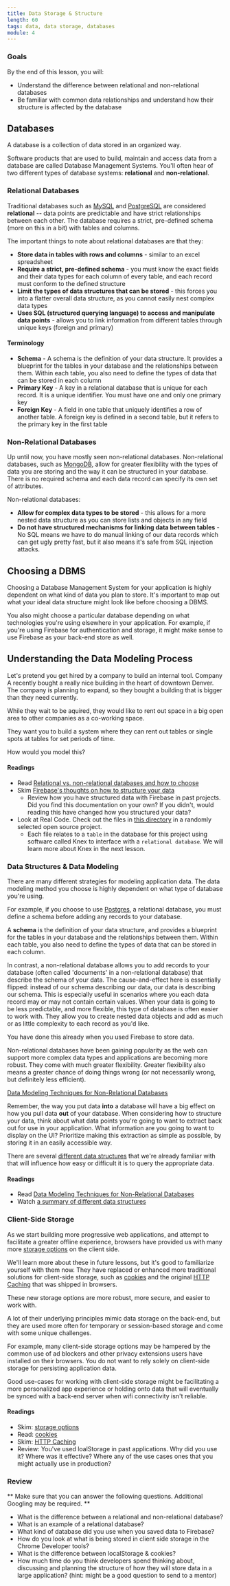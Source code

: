```yaml
---
title: Data Storage & Structure
length: 60
tags: data, data storage, databases
module: 4
---
```


### Goals

By the end of this lesson, you will:

* Understand the difference between relational and non-relational databases
* Be familiar with common data relationships and understand how their structure is affected by the database

## Databases

A database is a collection of data stored in an organized way.

Software products that are used to build, maintain and access data from a database are called Database Management Systems. You'll often hear of two different types of database systems: **relational** and **non-relational**. 

### Relational Databases

Traditional databases such as [MySQL](https://www.mysql.com/) and [PostgreSQL](https://www.postgresql.org/) are considered **relational** -- data points are predictable and have strict relationships between each other. The database requires a strict, pre-defined schema (more on this in a bit) with tables and columns.

The important things to note about relational databases are that they:

* **Store data in tables with rows and columns** - similar to an excel spreadsheet
* **Require a strict, pre-defined schema** - you must know the exact fields and their data types for each column of every table, and each record must conform to the defined structure
* **Limit the types of data structures that can be stored** - this forces you into a flatter overall data structure, as you cannot easily nest complex data types
* **Uses SQL (structured querying language) to access and manipulate data points** - allows you to link information from different tables through unique keys (foreign and primary)


#### Terminology

* **Schema** - A schema is the definition of your data structure. It provides a blueprint for the tables in your database and the relationships between them. Within each table, you also need to define the types of data that can be stored in each column
* **Primary Key** - A key in a relational database that is unique for each record. It is a unique identifier. You must have one and only one primary key
* **Foreign Key** - A field in one table that uniquely identifies a row of another table. A foreign key is defined in a second table, but it refers to the primary key in the first table


### Non-Relational Databases

Up until now, you have mostly seen non-relational databases. Non-relational databases, such as [MongoDB](https://www.mongodb.com/), allow for greater flexibility with the types of data you are storing and the way it can be structured in your database. There is no required schema and each data record can specify its own set of attributes.

Non-relational databases:

* **Allow for complex data types to be stored** - this allows for a more nested data structure as you can store lists and objects in any field
* **Do not have structured mechanisms for linking data between tables** - No SQL means we have to do manual linking of our data records which can get ugly pretty fast, but it also means it's safe from SQL injection attacks.


## Choosing a DBMS
Choosing a Database Management System for your application is highly dependent on what kind of data you plan to store. It's important to map out what your ideal data structure might look like before choosing a DBMS.

You also might choose a particular database depending on what technologies you're using elsewhere in your application. For example, if you're using Firebase for authentication and storage, it might make sense to use Firebase as your back-end store as well.

## Understanding the Data Modeling Process

Let's pretend you get hired by a company to build an internal tool. Company A recently bought a really nice building in the heart of downtown Denver. The company is planning to expand, so they bought a building that is bigger than they need currently.

While they wait to be aquired, they would like to rent out space in a big open area to other companies as a co-working space.

They want you to build a system where they can rent out tables or single spots at tables for set periods of time.

How would you model this? 

#### Readings

- Read [Relational vs. non-relational databases and how to choose](https://www.pluralsight.com/blog/software-development/relational-non-relational-databases)
- Skim [Firebase's thoughts on how to structure your data](https://firebase.google.com/docs/database/web/structure-data)
  - Review how you have structured data with Firebase in past projects. Did you find this documentation on your own? If you didn't, would reading this have changed how you structured your data?
- Look at Real Code. Check out the files in [this directory](https://github.com/thinktopography/backframejs/tree/e738762b4b2b9f19351e261c99cfeebb62411c44/src/platform/db/migrations) in a randomly selected open source project. 
  - Each file relates to a `table` in the database for this project using software called Knex to interface with a `relational database`. We will learn more about Knex in the next lesson.


### Data Structures & Data Modeling

There are many different strategies for modeling application data. The data modeling method you choose is highly dependent on what type of database you're using. 

For example, if you choose to use [Postgres](https://www.postgresql.org/), a relational database, you must define a schema before adding any records to your database. 

A **schema** is the definition of your data structure, and provides a blueprint for the tables in your database and the relationships between them. Within each table, you also need to define the types of data that can be stored in each column. 

In contrast, a non-relational database allows you to add records to your database (often called 'documents' in a non-relational database) that describe the schema of your data. The cause-and-effect here is essentially flipped: instead of our schema describing our data, our data is describing our schema. This is especially useful in scenarios where you each data record may or may not contain certain values. When your data is going to be less predictable, and more flexible, this type of database is often easier to work with. They allow you to create nested data objects and add as much or as little complexity to each record as you'd like.

You have done this already when you used Firebase to store data.

Non-relational databases have been gaining popularity as the web can support more complex data types and applications are becoming more robust. They come with much greater flexibility. Greater flexibility also means a greater chance of doing things wrong (or not necessarily wrong, but definitely less efficient). 

[Data Modeling Techniques for Non-Relational Databases](https://highlyscalable.wordpress.com/2012/03/01/nosql-data-modeling-techniques/)

Remember, the way you put data **into** a database will have a big effect on how you pull data **out** of your database. When considering how to structure your data, think about what data points you're going to want to extract back out for use in your application. What information are you going to want to display on the UI? Prioritize making this extraction as simple as possible, by storing it in an easily accessible way. 

There are several [different data structures](https://www.youtube.com/watch?v=92S4zgXN17o&list=PL2_aWCzGMAwI3W_JlcBbtYTwiQSsOTa6P&index=2) that we're already familiar with that will influence how easy or difficult it is to query the appropriate data.

#### Readings

- Read [Data Modeling Techniques for Non-Relational Databases](https://highlyscalable.wordpress.com/2012/03/01/nosql-data-modeling-techniques/)
- Watch [a summary of different data structures](https://www.youtube.com/watch?v=92S4zgXN17o&list=PL2_aWCzGMAwI3W_JlcBbtYTwiQSsOTa6P&index=2)

### Client-Side Storage

As we start building more progressive web applications, and attempt to facilitate a greater offline experience, browsers have provided us with many more [storage options](https://www.html5rocks.com/en/tutorials/offline/storage/) on the client side. 

We'll learn more about these in future lessons, but it's good to familiarize yourself with them now. They have replaced or enhanced more traditional solutions for client-side storage, such as [cookies](https://blog.newrelic.com/2012/09/18/html5-web-storage-cookies-are-so-1994/) and the original [HTTP Caching](https://developers.google.com/web/fundamentals/performance/optimizing-content-efficiency/http-caching) that was shipped in browsers.

These new storage options are more robust, more secure, and easier to work with.

A lot of their underlying principles mimic data storage on the back-end, but they are used more often for temporary or session-based storage and come with some unique challenges. 

For example, many client-side storage options may be hampered by the common use of ad blockers and other privacy extensions users have installed on their browsers. You do not want to rely solely on client-side storage for persisting application data. 

Good use-cases for working with client-side storage might be facilitating a more personalized app experience or holding onto data that will eventually be synced with a back-end server when wifi connectivity isn't reliable.

#### Readings

- Skim: [storage options](https://www.html5rocks.com/en/tutorials/offline/storage/)
- Read: [cookies](https://blog.newrelic.com/2012/09/18/html5-web-storage-cookies-are-so-1994/)
- Skim: [HTTP Caching](https://developers.google.com/web/fundamentals/performance/optimizing-content-efficiency/http-caching)
- Review: You've used loalStorage in past applications. Why did you use it? Where was it effective? Where any of the use cases ones that you might actually use in production?

### Review

** Make sure that you can answer the following questions. Additional Googling may be required. **

- What is the difference between a relational and non-relational database?
- What is an example of a relational database?
- What kind of database did you use when you saved data to Firebase?
- How do you look at what is being stored in client side storage in the Chrome Developer tools?
- What is the difference between localStorage & cookies?
- How much time do you think developers spend thinking about, discussing and planning the structure of how they will store data in a large application? (hint: might be a good question to send to a mentor)